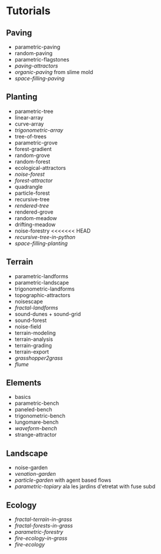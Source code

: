 # Tutorials

## Paving
* parametric-paving
* random-paving
* parametric-flagstones
* *paving-attractors*
* *organic-paving* from slime mold
* *space-filling-paving*

## Planting
* parametric-tree
* linear-array
* curve-array
* *trigonometric-array*
* tree-of-trees
* parametric-grove
* forest-gradient
* random-grove
* random-forest
* ecological-attractors
* *noise-forest*
* *forest-attractor*
* quadrangle
* particle-forest
* recursive-tree
* *rendered-tree*
* rendered-grove
* random-meadow
* drifting-meadow
* noise-forestry
<<<<<<< HEAD
* *recursive-tree-in-python*
* *space-filling-planting*

## Terrain
* parametric-landforms
* parametric-landscape
* trigonometric-landforms
* topographic-attractors
* noisescape
* *fractal-landforms*
* sound-dunes + sound-grid
* sound-forest
* noise-field
* terrain-modeling
* terrain-analysis
* terrain-grading
* terrain-export
* *grasshopper2grass*
* *flume*

## Elements
* basics
* parametric-bench
* paneled-bench
* trigonometric-bench
* lungomare-bench
* *waveform-bench*
* strange-attractor

## Landscape
* noise-garden
* *venation-garden*
* *particle-garden* with agent based flows
* *parametric-topiary* ala les jardins d'etretat  with fuse subd

## Ecology
* *fractal-terrain-in-grass*
* *fractal-forests-in-grass*
* *parametric-forestry*
* *fire-ecology-in-grass*
* *fire-ecology*
